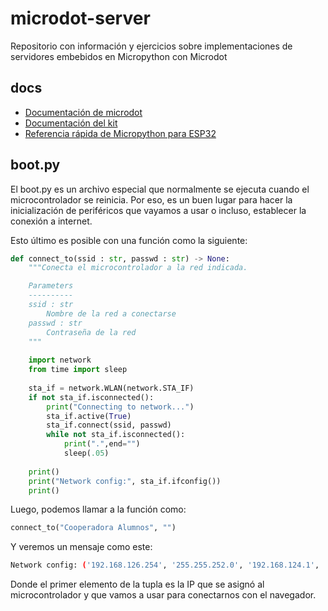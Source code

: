 # microdot-server
Repositorio con información y ejercicios sobre implementaciones de servidores embebidos en Micropython con Microdot

## docs

- [Documentación de microdot](https://microdot.readthedocs.io/en/latest/)
- [Documentación del kit](https://odoo.fanlab.com.ar/web/content/2432)
- [Referencia rápida de Micropython para ESP32](https://docs.micropython.org/en/latest/esp32/quickref.html)

## boot.py

El boot.py es un archivo especial que normalmente se ejecuta cuando el microcontrolador se reinicia. Por eso, es un buen lugar para hacer la inicialización de periféricos que vayamos a usar o incluso, establecer la conexión a internet.

Esto último es posible con una función como la siguiente:

```python
def connect_to(ssid : str, passwd : str) -> None:
    """Conecta el microcontrolador a la red indicada.

    Parameters
    ----------
    ssid : str
        Nombre de la red a conectarse
    passwd : str
        Contraseña de la red
    """
    
    import network
    from time import sleep
    
    sta_if = network.WLAN(network.STA_IF)
    if not sta_if.isconnected():
        print("Connecting to network...")
        sta_if.active(True)
        sta_if.connect(ssid, passwd)
        while not sta_if.isconnected():
            print(".",end="")
            sleep(.05)
    
    print()
    print("Network config:", sta_if.ifconfig())
    print()
```

Luego, podemos llamar a la función como:

```python
connect_to("Cooperadora Alumnos", "")
```

Y veremos un mensaje como este:

```bash
Network config: ('192.168.126.254', '255.255.252.0', '192.168.124.1', '200.51.211.7')
```

Donde el primer elemento de la tupla es la IP que se asignó al microcontrolador y que vamos a usar para conectarnos con el navegador.